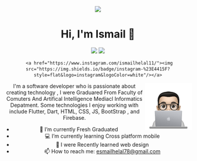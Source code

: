 <div align="center">
<img src="https://i.imgur.com/8MupZHY.gif" width="400px" />
<br>


<h1 align="center">Hi, I'm Ismail 👋</h1>


<p align="center">
    <a href="https://twitter.com/IsmailHelal11"><img src="https://img.shields.io/badge/twitter-%231FA1F1?style=flat&logo=twitter&logoColor=white"/></a>
    <a href="https://www.linkedin.com/in/ismail-helal-643858199"><img src="https://img.shields.io/badge/linkedin-%230177B5?style=flat&logo=linkedin&logoColor=white"/></a>
   
     <a href="https://www.instagram.com/ismailhelal11/"><img src="https://img.shields.io/badge/instagram-%23E4415F?style=flat&logo=instagram&logoColor=white"/></a>
   
</p>

<img src="https://github.com/ismail116/ismail116/blob/main/profile-img.png" align="right" width="25%"/>

I'm a software developer who is passionate about creating technology , I were  Graduared From Faculty of Comuters And Artifical Intelligence Mediacl Informatics Depatment. Some technologies I enjoy working with include Flutter, Dart, HTML, CSS, JS, BootStrap , and Firebase.


- 🔭 I’m currently Fresh Graduated
- 💻 I’m currently learning Cross platform mobile 
- 🌱 I were Recently learned web design 
- 📫 How to reach me: esmailhelal78@gmail.com



<!--
**ismail116/ismail116** is a ✨ _special_ ✨ repository because its `README.md` (this file) appears on your GitHub profile.

Here are some ideas to get you started:

- 🔭 I’m currently working on ...
- 🌱 I’m currently learning ...
- 👯 I’m looking to collaborate on ...
- 🤔 I’m looking for help with ...
- 💬 Ask me about ...
- 📫 How to reach me: ...
- 😄 Pronouns: ...
- ⚡ Fun fact: ...
-->
